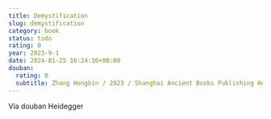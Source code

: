 ```yaml
---
title: Demystification
slug: demystification
category: book
status: todo
rating: 0
year: 2023-9-1
date: 2024-01-25 16:24:16+08:00
douban:
  rating: 0
  subtitle: Zhang Hongbin / 2023 / Shanghai Ancient Books Publishing House
---
```


Via douban Heidegger
